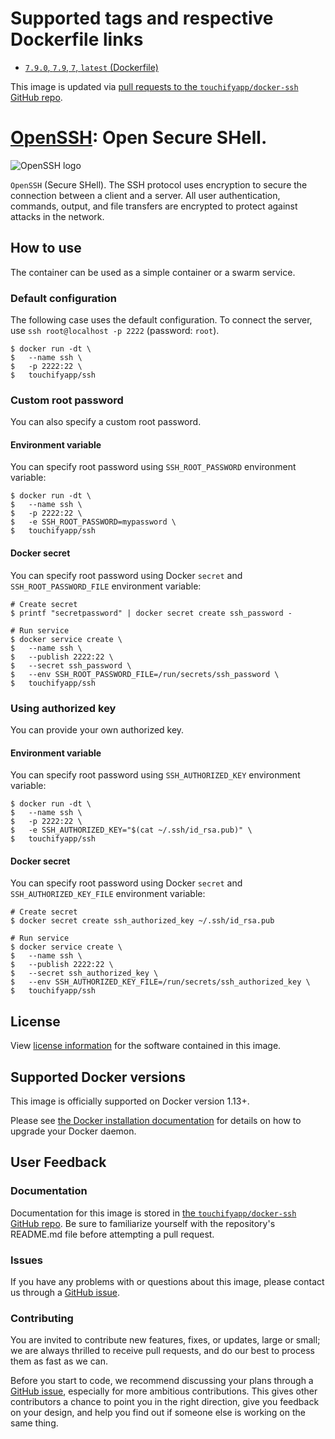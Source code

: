 # Supported tags and respective Dockerfile links

*  [`7.9.0`, `7.9`, `7`, `latest` (Dockerfile)](https://github.com/touchifyapp/docker-ssh/blob/master/Dockerfile)

This image is updated via [pull requests to the `touchifyapp/docker-ssh` GitHub repo](https://github.com/touchifyapp/docker-ssh/pulls).

# [OpenSSH](https://www.openssh.com/): Open Secure SHell.

![OpenSSH logo](https://www.openssh.com/images/openssh.gif)

`OpenSSH` (Secure SHell). The SSH protocol uses encryption to secure the connection between a client and a server. All user authentication, commands, output, and file transfers are encrypted to protect against attacks in the network. 

## How to use

The container can be used as a simple container or a swarm service.

### Default configuration

The following case uses the default configuration. To connect the server, use `ssh root@localhost -p 2222` (password: `root`).

```
$ docker run -dt \
$   --name ssh \
$   -p 2222:22 \
$   touchifyapp/ssh
```

### Custom root password

You can also specify a custom root password.

#### Environment variable

You can specify root password using `SSH_ROOT_PASSWORD` environment variable:

```
$ docker run -dt \
$   --name ssh \
$   -p 2222:22 \
$   -e SSH_ROOT_PASSWORD=mypassword \
$   touchifyapp/ssh
```

#### Docker secret

You can specify root password using Docker `secret` and `SSH_ROOT_PASSWORD_FILE` environment variable:

```
# Create secret
$ printf "secretpassword" | docker secret create ssh_password -

# Run service
$ docker service create \
$   --name ssh \
$   --publish 2222:22 \
$   --secret ssh_password \
$   --env SSH_ROOT_PASSWORD_FILE=/run/secrets/ssh_password \
$   touchifyapp/ssh
```

### Using authorized key

You can provide your own authorized key.

#### Environment variable

You can specify root password using `SSH_AUTHORIZED_KEY` environment variable:

```
$ docker run -dt \
$   --name ssh \
$   -p 2222:22 \
$   -e SSH_AUTHORIZED_KEY="$(cat ~/.ssh/id_rsa.pub)" \
$   touchifyapp/ssh
```

#### Docker secret

You can specify root password using Docker `secret` and `SSH_AUTHORIZED_KEY_FILE` environment variable:

```
# Create secret
$ docker secret create ssh_authorized_key ~/.ssh/id_rsa.pub

# Run service
$ docker service create \
$   --name ssh \
$   --publish 2222:22 \
$   --secret ssh_authorized_key \
$   --env SSH_AUTHORIZED_KEY_FILE=/run/secrets/ssh_authorized_key \
$   touchifyapp/ssh
```

## License

View [license information](https://github.com/touchifyapp/docker-ssh/blob/master/LICENSE) for the software contained in this image.

## Supported Docker versions

This image is officially supported on Docker version 1.13+.

Please see [the Docker installation documentation](https://docs.docker.com/installation/) for details on how to upgrade your Docker daemon.

## User Feedback

### Documentation

Documentation for this image is stored in [the `touchifyapp/docker-ssh` GitHub repo](https://github.com/touchifyapp/docker-ssh).
Be sure to familiarize yourself with the repository's README.md file before attempting a pull request.

### Issues

If you have any problems with or questions about this image, please contact us through a [GitHub issue](https://github.com/touchifyapp/docker-ssh/issues).

### Contributing

You are invited to contribute new features, fixes, or updates, large or small; we are always thrilled to receive pull requests, and do our best to process them as fast as we can.

Before you start to code, we recommend discussing your plans through a [GitHub issue](https://github.com/touchifyapp/docker-ssh/issues), especially for more ambitious contributions. This gives other contributors a chance to point you in the right direction, give you feedback on your design, and help you find out if someone else is working on the same thing.
